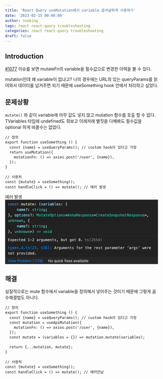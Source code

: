 ```yaml
---
title: 'React Query useMutation에서 variable 옵셔널하게 사용하기'
date: '2023-02-15 00:00:00'
author: soobing
tags: react react-query troubleshooting
categories: react react-query troubleshooting
draft: false
---
```


## Introduction
[#1077](https://github.com/TanStack/query/issues/1077) 이슈를 보면 mutateFn의 variable을 필수값으로 변경한 이력을 볼 수 있다.

mutation인데 왜 variable이 없냐고? 나의 경우에는 URL의 있는 queryParams를 읽어와서 데이터를 넘겨주면 되기 때문에 useSomething hook 안에서 처리하고 싶었다.



## 문제상황

`mutate()` 와 같이 variable에 아무 값도 넣지 않고 mutation 함수를 호출 할 수 없다.
TVariables 타입에 undefined도 줘보고 이래저래 별짓을 다해봐도 필수값을 optional 하게 바꿀수는 없었다. 
```tsx
// 정의
export function useSomething () {
  const {name} = useQueryParams(); // custom hook이 있다고 가정
  return useMutation({
    mutationFn: () => axios.post('/user', {name}),
  });
}

// 사용처
const {mutate} = useSomething();
const handleClick = () => mutate(); // 에러 발생
```

에러 발생
![trouble.png](trouble.png)


## 해결

실질적으로는 mute 함수에서 variable을 정의해서 넣어주는 것이기 때문에 그렇게 꼼수해결법도 아니다.

```tsx
// 정의
export function useSomething () {
  const {name} = useQueryParams(); // custom hook이 있다고 가정
  const mutation = useApiMutation({
    mutationFn: () => axios.post('/user', {name}),
  });
  const mutate = (variables = {}) => mutation.mutate(variables);

  return {...mutation, mutate};
}

// 사용처
const {mutate} = useSomething();
const handleClick = () => mutate(); // 에러안남
```

